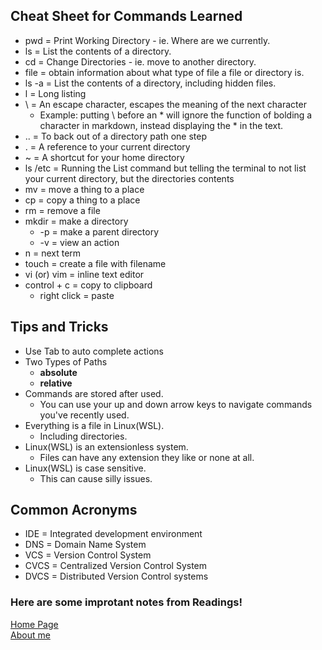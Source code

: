 ## Cheat Sheet for Commands Learned
* pwd = Print Working Directory - ie. Where are we currently.
* ls = List the contents of a directory.
* cd = Change Directories - ie. move to another directory.
* file = obtain information about what type of file a file or directory is.
* ls -a = List the contents of a directory, including hidden files.
* l = Long listing
* \ = An escape character, escapes the meaning of the next character
  * Example: putting \ before an * will ignore the function of bolding a character in markdown, instead displaying the * in the text.
* .. = To back out of a directory path one step
* . = A reference to your current directory
* ~ = A shortcut for your home directory
* ls /etc = Running the List command but telling the terminal to not list your current directory, but the directories contents
* mv <source> <destination> = move a thing to a place
* cp <source> <destination> = copy a thing to a place
* rm <file> = remove a file
* mkdir = make a directory
  * -p = make a parent directory
  * -v = view an action
* n = next term
* touch <filename> = create a file with filename
* vi (or) vim = inline text editor
* control + c = copy to clipboard
  * right click = paste

## Tips and Tricks
* Use Tab to auto complete actions 
* Two Types of Paths 
  * **absolute**
  * **relative**
* Commands are stored after used. 
  * You can use your up and down arrow keys to navigate commands you've recently used.
* Everything is a file in Linux(WSL). 
  * Including directories.
* Linux(WSL) is an extensionless system. 
  * Files can have any extension they like or none at all.
* Linux(WSL) is case sensitive. 
  * This can cause silly issues.

## Common Acronyms
* IDE = Integrated development environment
* DNS = Domain Name System
* VCS = Version Control System
* CVCS = Centralized Version Control System
* DVCS = Distributed Version Control systems 

### Here are some improtant notes from Readings!
<a href="https://eden-brekke.github.io/reading-notes/">Home Page</a> <br>
<a href="https://eden-brekke.github.io/reading-notes/ABOUTME.md">About me</a> <br>
